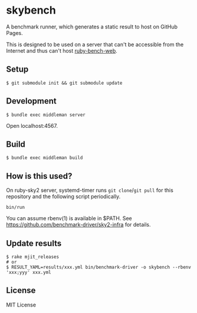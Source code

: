 # skybench

A benchmark runner, which generates a static result to host on GitHub Pages.

This is designed to be used on a server that can't be accessible from the Internet
and thus can't host [ruby-bench-web](https://github.com/ruby-bench/ruby-bench-web).

## Setup

```
$ git submodule init && git submodule update
```

## Development

```
$ bundle exec middleman server
```

Open localhost:4567.

## Build

```
$ bundle exec middleman build
```

## How is this used?

On ruby-sky2 server, systemd-timer runs `git clone`/`git pull` for this repository and
the following script periodically.

```
bin/run
```

You can assume rbenv(1) is available in $PATH. See https://github.com/benchmark-driver/sky2-infra for details.

## Update results

```
$ rake mjit_releases
# or
$ RESULT_YAML=results/xxx.yml bin/benchmark-driver -o skybench --rbenv 'xxx;yyy' xxx.yml
```

## License

MIT License
